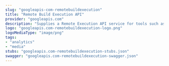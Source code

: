 ```yaml
---
slug: "googleapis-com-remotebuildexecution"
title: "Remote Build Execution API"
provider: "googleapis.com"
description: "Supplies a Remote Execution API service for tools such as bazel."
logo: "googleapis.com-remotebuildexecution-logo.png"
logoMediaType: "image/png"
tags:
- "analytics"
- "media"
stubs: "googleapis.com-remotebuildexecution-stubs.json"
swagger: "googleapis.com-remotebuildexecution-swagger.json"
---
```

